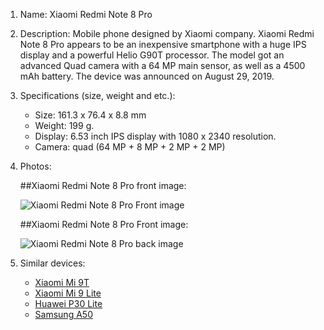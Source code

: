 1. Name: Xiaomi Redmi Note 8 Pro
2. Description: Mobile phone designed by Xiaomi company. Xiaomi Redmi Note 8 Pro appears to be an inexpensive smartphone with a huge IPS display and a powerful Helio G90T processor. The model got an advanced Quad camera with a 64 MP main sensor, as well as a 4500 mAh battery. The device was announced on August 29, 2019.
3. Specifications (size, weight and etc.): 
	- Size: 161.3 x 76.4 x 8.8 mm
	- Weight: 199 g.
	- Display: 6.53 inch IPS display with 1080 x 2340 resolution.
	- Camera: quad (64 MP + 8 MP + 2 MP + 2 MP)
4. Photos: 

	##Xiaomi Redmi Note 8 Pro front image:

	![Xiaomi Redmi Note 8 Pro Front image](https://4xiaomi.ru/wp-content/uploads/2019/09/xiaomi-redmi-note-8-pro-front.jpg)

	##Xiaomi Redmi Note 8 Pro Front image:

	![Xiaomi Redmi Note 8 Pro back image](https://4xiaomi.ru/wp-content/uploads/2019/09/xiaomi-redmi-note-8-pro-back.jpg)

5. Similar devices:
    - [Xiaomi Mi 9T](https://www.mi.com/ru/mi-9-t/)
    - [Xiaomi Mi 9 Lite](https://www.mi.com/ru/mi-9-lite/)
    - [Huawei P30 Lite](https://consumer.huawei.com/by/phones/p30-lite/specs/)
    - [Samsung A50](https://www.samsung.com/ru/smartphones/galaxy-a/galaxy-a50-black-64gb-sm-a505fzkuser/)